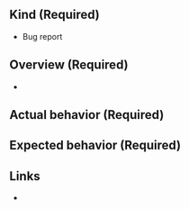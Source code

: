 ## Kind (Required)

- Bug report

## Overview (Required)

- 

## Actual behavior (Required)

## Expected behavior (Required)

## Links

- 
